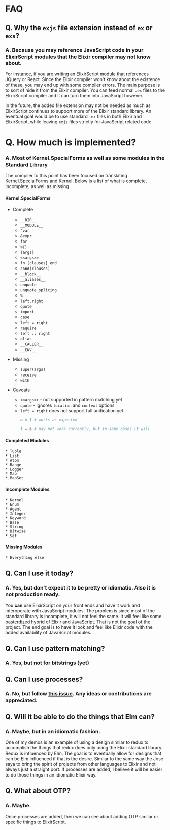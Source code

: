 # FAQ

## Q. Why the `exjs` file extension instead of `ex` or `exs`?

### A. Because you may reference JavaScript code in your ElixirScript modules that the Elixir compiler may not know about.

For instance, if you are writing an ElixirScript module that references JQuery or React. Since the Elixir compiler won't know about the existence of these, you may end up with some compiler errors. The main purpose is to sort of hide it from the Elixir compiler. You can feed normal `.ex` files to the ElixirScript compiler and it can turn them into JavaScript however.

In the future, the added file extension may not be needed as much as ElixirScript continues to support more of the Elixir standard library. An eventual goal would be to use standard `.ex` files in both Elixir and ElixirScript, while leaving `exjs` files strictly for JavaScript related code.

# Q. How much is implemented?

### A. Most of Kernel.SpecialForms as well as some modules in the Standard Library

The compiler to this point has been focused on translating Kernel.SpecialForms and Kernel. Below is a list of what is complete, incomplete, as well as missing

#### Kernel.SpecialForms

* Complete
    * `__DIR__`
    * `__MODULE__`
    * `^var`
    * `&expr`
    * `for`
    * `%{}`
    * `{args}`
    * `<<args>>`
    * `fn [clauses] end`
    * `cond(clauses)`
    * `__block__`
    * `__aliases__`
    * `unquote`
    * `unquote_splicing`
    * `%`
    * `left.right`
    * `quote`
    * `import`
    * `case`
    * `left = right`
    * `require`
    * `left :: right`
    * `alias`
    * `__CALLER__`
    * `__ENV__`

* Missing
    * `super(args)`
    * `receive`
    * `with`

* Caveats
    * `<<args>>` - not supported in pattern matching yet
    * `quote` - ignores `location` and `context` options
    * `left = right` does not support full unification yet.
        ```elixir
        a = 1 # works as expected

        1 = a # may not work currently, but in some cases it will
        ```


#### Completed Modules

    * Tuple
    * List
    * Atom
    * Range
    * Logger
    * Map
    * MapSet

#### Incomplete Modules

    * Kernel
    * Enum
    * Agent
    * Integer
    * Keyword
    * Base
    * String
    * Bitwise
    * Set

#### Missing Modules
    * Everything else


## Q. Can I use it today?

### A. Yes, but don't expect it to be pretty or idiomatic. Also it is not production ready.

You **can** use ElixirScript on your front ends and have it work and interoperate with JavaScript modules. The problem is since most of the standard library is incomplete, it will not feel the same. It will feel like some basterdized hybrid of Elixir and JavaScript. That is not the goal of the project. The end goal is to have it look and feel like Elixir code with the added availability of JavaScript modules.

## Q. Can I use pattern matching?

### A. Yes, but not for bitstrings (yet)

## Q. Can I use processes?

### A. No, but follow [this issue](https://github.com/bryanjos/elixirscript/issues/99). Any ideas or contributions are appreciated.



## Q. Will it be able to do the things that Elm can?

### A. Maybe, but in an idiomatic fashion.

One of my demos is an example of using a design similar to redux to accomplish the things that redux does only using the Elixir standard library. Redux is influenced by Elm. The goal is to eventually allow for designs that can be Elm influenced if that is the desire. Similar to the same way the José saya to bring the spirit of projects from other languages to Elixir and not always just a straight port. If processes are added, I believe it will be easier to do those things in an idiomatic Elixir way.


## Q. What about OTP?

### A. Maybe.

Once processes are added, then we can see about adding OTP similar or specific things to ElixirScript.
